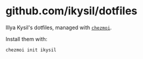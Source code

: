 # github.com/ikysil/dotfiles

Illya Kysil's dotfiles, managed with [`chezmoi`](https://github.com/twpayne/chezmoi).

Install them with:

    chezmoi init ikysil
